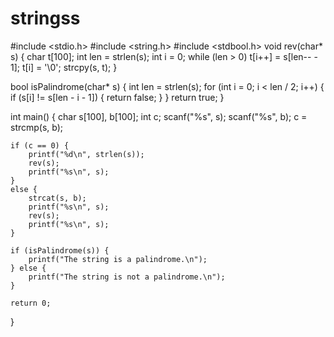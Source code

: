 # stringss   


#include <stdio.h>
#include <string.h>
#include <stdbool.h>
void rev(char* s) {
    char t[100];
    int len = strlen(s);
    int i = 0;
    while (len > 0) t[i++] = s[len-- - 1];
    t[i] = '\0';
    strcpy(s, t);
}

bool isPalindrome(char* s) {
    int len = strlen(s);
    for (int i = 0; i < len / 2; i++) {
        if (s[i] != s[len - i - 1]) {
            return false;
        }
    }
    return true;
}

int main() {
    char s[100], b[100];
    int c;
    scanf("%s", s);
    scanf("%s", b);
    c = strcmp(s, b);

    if (c == 0) {
        printf("%d\n", strlen(s));
        rev(s);
        printf("%s\n", s);
    }
    else {
        strcat(s, b); 
        printf("%s\n", s); 
        rev(s);
        printf("%s\n", s);
    }

    if (isPalindrome(s)) {
        printf("The string is a palindrome.\n");
    } else {
        printf("The string is not a palindrome.\n");
    }

    return 0;
}

